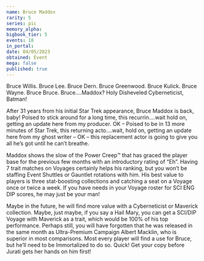 ```yaml
---
name: Bruce Maddox
rarity: 5
series: pic
memory_alpha:
bigbook_tier: 5
events: 18
in_portal:
date: 04/05/2023
obtained: Event
mega: false
published: true
---
```


Bruce Willis.  Bruce Lee.  Bruce Dern.  Bruce Greenwood.  Bruce Kulick.  Bruce Wayne.  Bruce Bruce.  Bruce....Maddox?  Holy Disheveled Cyberneticist, Batman!

After 31 years from his initial Star Trek appearance, Bruce Maddox is back, baby!  Poised to stick around for a long time, this recurrin....wait hold on, getting an update here from my producer.  OK – Poised to be in 13 more minutes of Star Trek, this returning acto....wait, hold on, getting an update here from my ghost writer – OK – this replacement actor is going to give you all he’s got until he can’t breathe.  

Maddox shows the slow of the Power Creep™ that has graced the player base for the previous few months with an introductory rating of “Eh”.  Having 7 trait matches on Voyages certainly helps his ranking, but you won’t be staffing Event Shuttles or Gauntlet rotations with him.  His best value to players is three stat-boosting collections and catching a seat on a Voyage once or twice a week.  If you have needs in your Voyage roster for SCI ENG DIP scores, he may just be your man!

Maybe in the future, he will find more value with a Cyberneticist or Maverick collection.  Maybe, just maybe, if you say a Hail Mary, you can get a SCI/DIP Voyage with Maverick as a trait, which would be 100% of his top performance.  Perhaps still, you will have forgotten that he was released in the same month as Ultra-Premium Campaign Albert Macklin, who is superior in most comparisons.  Most every player will find a use for Bruce, but he’ll need to be Immortalized to do so.
Quick! Get your copy before Jurati gets her hands on him first!
